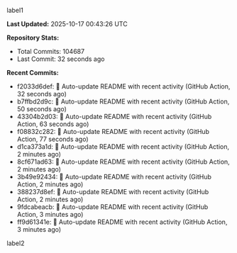 
label1 
<!-- ACTIVITY_START -->
**Last Updated:** 2025-10-17 00:43:26 UTC

**Repository Stats:**
- Total Commits: 104687
- Last Commit: 32 seconds ago

**Recent Commits:**
- f2033d6def: 🤖 Auto-update README with recent activity (GitHub Action, 32 seconds ago)
- b7ffbd2d9c: 🤖 Auto-update README with recent activity (GitHub Action, 50 seconds ago)
- 43304b2d03: 🤖 Auto-update README with recent activity (GitHub Action, 63 seconds ago)
- f08832c282: 🤖 Auto-update README with recent activity (GitHub Action, 77 seconds ago)
- d1ca373a1d: 🤖 Auto-update README with recent activity (GitHub Action, 2 minutes ago)
- 8cf671ad63: 🤖 Auto-update README with recent activity (GitHub Action, 2 minutes ago)
- 3b49e92434: 🤖 Auto-update README with recent activity (GitHub Action, 2 minutes ago)
- 388237d8ef: 🤖 Auto-update README with recent activity (GitHub Action, 2 minutes ago)
- 9fdcabeacb: 🤖 Auto-update README with recent activity (GitHub Action, 3 minutes ago)
- ff9d61341e: 🤖 Auto-update README with recent activity (GitHub Action, 3 minutes ago)
<!-- ACTIVITY_END -->

label2
